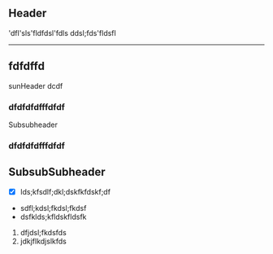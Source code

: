## Header
'dfl'sls'fldfdsl'fdls
ddsl;fds'fldsfl

---
## fdfdffd
sunHeader
dcdf
### dfdfdfdfffdfdf
Subsubheader
### dfdfdfdfffdfdf
SubsubSubheader
-----------------------------

- [x] lds;kfsdlf;dkl;dskfkfdskf;df
- sdfl;kdsl;fkdsl;fkdsf
- dsfklds;kfldskfldsfk
1. dfjdsl;fkdsfds
2. jdkjflkdjslkfds
